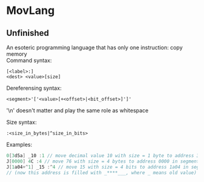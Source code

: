 # MovLang
## Unfinished
An esoteric programming language that has only one instruction: copy memory<br>
Command syntax:
```
[<label>:]
<dest> <value>[size]
```

Dereferensing syntax:
```
<segment>'['<value>[+<offset>|<bit_offset>]']'
```
'\n' doesn't matter and play the same role as whitespace

Size syntax:
```
:<size_in_bytes|^size_in_bits>
```

Examples:
```d
0[3d5a] _10 :1 // move decimal value 10 with size = 1 byte to address 3d5a in segment '0'
J[0000] 4C :4 // move 76 with size = 4 bytes to address 0000 in segment 'J'
J[1a04+^1] _15 :^4 // move 15 with size = 4 bits to address 1a04 in segment 'J' with bit offset 1
// (now this address is filled with _****___, where _ means old value)
```
